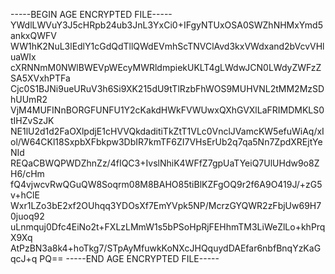 -----BEGIN AGE ENCRYPTED FILE-----
YWdlLWVuY3J5cHRpb24ub3JnL3YxCi0+IFgyNTUxOSA0SWZhNHMxYmd5ankxQWFV
WW1hK2NuL3lEdlY1cGdQdTllQWdEVmhScTNVClAvd3kxVWdxand2bVcvVHluaWIx
cXRNNmM0NWlBWEVpWEcyMWRldmpiekUKLT4gLWdwJCN0LWdyZWFzZSA5XVxhPTFa
Cjc0S1BJNi9ueURuV3h6Si9XK215dU9tTlRzbFhWOS9MUHVNL2tMM2MzSDhUUmR2
VjM4MUFINnBORGFUNFU1Y2cKakdHWkFVWUwxQXhGVXlLaFRIMDMKLS0tIHZvSzJK
NE1lU2d1d2FaOXlpdjE1cHVVQkdaditiTkZtT1VLc0VnclJVamcKW5efuWiAq/xI
ol/W64CKl18SxpbXFbkpw3DbIR7kmTF6ZI7VHsErUb2q7qa5Nn7ZpdXREjtYeNId
REQaCBWQPWDZhnZz/4fIQC3+IvslNhiK4WFfZ7gpUaTYeiQ7UlUHdw9o8ZH6/cHm
fQ4vjwcvRwQGuQW8Soqrm08M8BAHO85tiBlKZFgOQ9r2f6A9O419J/+zG5v+hClE
Wxr1LZo3bE2xf2OUhqq3YDOsXf7EmYVpk5NP/McrzGYQWR2zFbjUw69H70juoq92
uLnmquj0Dfc4EiNo2t+FXLzLMmW1s5bPSoHpRjFEHhmTM3LiWeZlLo+khPrqX9Xq
AtPzBN3a8k4+hoTkg7/STpAyMfuwkKoNXcJHQquydDAEfar6nbfBnqYzKaGqcJ+q
PQ==
-----END AGE ENCRYPTED FILE-----

